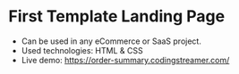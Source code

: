 # First Template Landing Page

- Can be used in any eCommerce or SaaS project.
- Used technologies: HTML & CSS
- Live demo: https://order-summary.codingstreamer.com/